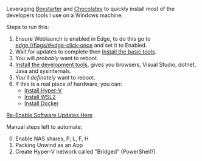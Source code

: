 Leveraging [Boxstarter](http://boxstarter.org) and [Chocolatey](http://chocolatey.org) to quickly install most of the developers tools I use on a Windows machine.

Steps to run this:

  1. Ensure Weblaunch is enabled in Edge, to do this go to [edge://flags/#edge-click-once](edge://flags/#edge-click-once) and set it to Enabled.
  2. Wait for updates to complete then [Install the basic tools](http://boxstarter.org/package/nr/url?https://raw.githubusercontent.com/johncclayton/Win10FastStart/master/PrepareBase.ps1).
  3. You will *probably* want to reboot.
  4. [Install the development tools](http://boxstarter.org/package/nr/url?https://raw.githubusercontent.com/johncclayton/Win10FastStart/master/PrepareDevelopment.ps1'>), gives you browsers, Visual Studio, dotnet, Java and sysinternals.
  5. You'll *definately* want to reboot.
  6. If this is a real piece of hardware, you can:
      * [Install Hyper-V](http://boxstarter.org/package/nr/url?https://raw.githubusercontent.com/johncclayton/Win10FastStart/master/PrepareHyperV.ps1)
      * [Install WSL2](http://boxstarter.org/package/nr/url?https://raw.githubusercontent.com/johncclayton/Win10FastStart/master/PrepareWSL2.ps1)
      * [Install Docker](http://boxstarter.org/package/nr/url?https://raw.githubusercontent.com/johncclayton/Win10FastStart/master/PrepareDocker.ps1)


[Re-Enable Software Updates Here](http://boxstarter.org/package/nr/url?https://raw.githubusercontent.com/johncclayton/Win10FastStart/master/EnableSoftwareUpdates.ps1)

Manual steps left to automate:

  0. Enable NAS shares, P, L, F, H
  0. Packing Unwind as an App
  0. Create Hyper-V network called "Bridged" (PowerShell?)

  
